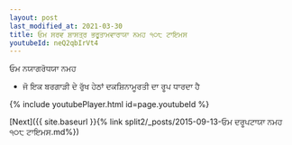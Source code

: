 ```yaml
---
layout: post
last_modified_at: 2021-03-30
title: ਓਮ ਸਰਵ ਸ਼ਾਸਤ੍ਰ ਭਰੂਤਾਮਵਾਰਾਯਾ ਨਮਹ ੧੦੮ ਟਾਇਮਸ
youtubeId: neQ2qbIrVt4
---
```

 
 
 ਓਮ ਨਯਾਗਰੋਧਯਾ ਨਮਹ  
 
 -  ਜੋ ਇਕ ਬਰਗਾੜੀ ਦੇ ਰੁੱਖ ਹੇਠਾਂ ਦਕਸ਼ਿਨਾਮੂਰਤੀ ਦਾ ਰੂਪ ਧਾਰਦਾ ਹੈ 
 
  
 
  
 
 
 
 
 
 


{% include youtubePlayer.html id=page.youtubeId %}
 
[Next]({{ site.baseurl }}{% link  split2/_posts/2015-09-13-ਓਮ ਦਰੂਪਟਾਯਾ ਨਮਹ ੧੦੮ ਟਾਇਮਸ.md%})
 
